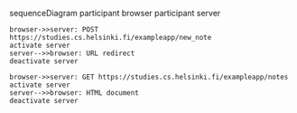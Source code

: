 sequenceDiagram
    participant browser
    participant server

    browser->>server: POST https://studies.cs.helsinki.fi/exampleapp/new_note
    activate server
    server-->>browser: URL redirect
    deactivate server

    browser->>server: GET https://studies.cs.helsinki.fi/exampleapp/notes
    activate server
    server-->>browser: HTML document
    deactivate server
